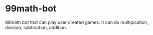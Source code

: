 # 99math-bot
99math bot that can play user created games.
It can do multipication, division, subtraction, addition.
